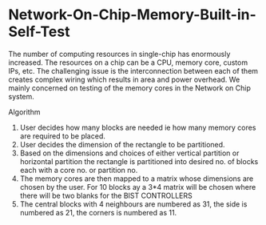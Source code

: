 # Network-On-Chip-Memory-Built-in-Self-Test

The number of computing resources in single-chip has enormously increased. 
The resources on a chip can be a CPU, memory core, custom IPs, etc. 
The challenging issue is the interconnection between each of them creates complex wiring which results in area and power overhead. 
We mainly concerned on testing of the memory cores in the Network on Chip system.

Algorithm
1. User decides how many blocks are needed ie how many memory cores are required to be placed.
2. User decides the dimension of the rectangle to be partitioned.
3. Based on the dimensions and choices of either vertical partition or horizontal partition the rectangle is partitioned into desired no. of blocks each with a core no. or partition no.
4. The memory cores are then mapped to a matrix whose dimensions are chosen by the user. For 10 blocks ay a 3*4 matrix will be chosen where there will be two blanks for the BIST CONTROLLERS
5. The central blocks with 4 neighbours are numbered as 31, the side is numbered as 21, the corners is numbered as 11.
